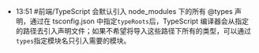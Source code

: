 
- 13:51 #前端/TypeScript 会默认引入 node_modules 下的所有 @types 声明，通过在 tsconfig.json 中指定`typeRoots`后，TypeScript 编译器会从指定的路径去引入声明文件；如果不希望将导入这些路径下所有的类型，可以通过`types`指定模块名只引入需要的模块。 